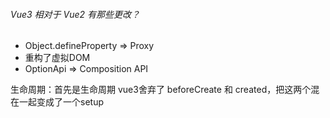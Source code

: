 ###### Vue3 相对于 Vue2 有那些更改？

- Object.defineProperty => Proxy
- 重构了虚拟DOM
- OptionApi => Composition API









生命周期：首先是生命周期 vue3舍弃了 beforeCreate 和 created，把这两个混在一起变成了一个setup